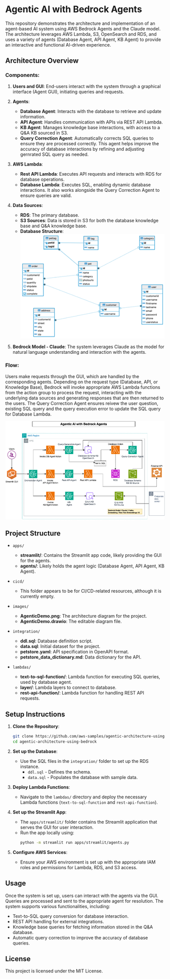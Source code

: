 
# Agentic AI with Bedrock Agents

This repository demonstrates the architecture and implementation of an agent-based AI system using AWS Bedrock Agents and the Claude model. The architecture leverages AWS Lambda, S3, OpenSearch and RDS, and uses a variety of agents (Database Agent, API Agent, KB Agent) to provide an interactive and functional AI-driven experience.

## Architecture Overview

### Components:
1. **Users and GUI**: End-users interact with the system through a graphical interface (Agent GUI), initiating queries and requests.
   
2. **Agents**:
   - **Database Agent**: Interacts with the database to retrieve and update information.
   - **API Agent**: Handles communication with APIs via REST API Lambda.
   - **KB Agent**: Manages knowledge base interactions, with access to a Q&A KB sourced in S3.
   - **Query Correction Agent**: Automatically corrects SQL queries to ensure they are processed correctly. This agent helps improve the accuracy of database interactions by refining and adjusting gernrated SQL query as needed.

3. **AWS Lambda**:
   - **Rest API Lambda**: Executes API requests and interacts with RDS for database operations.
   - **Database Lambda**: Executes SQL, enabling dynamic database interactions. It also works alongside the Query Correction Agent to ensure queries are valid.

4. **Data Sources**:
   - **RDS**: The primary database.
   - **S3 Sources**: Data is stored in S3 for both the database knowledge base and Q&A knowledge base.
   - **Database Structure**: ![Database Structure](images/petstore-er.png)

5. **Bedrock Model - Claude**: The system leverages Claude as the model for natural language understanding and interaction with the agents.

### Flow:
Users make requests through the GUI, which are handled by the corresponding agents. Depending on the request type (Database, API, or Knowledge Base), Bedrock will invoke appropriate AWS Lambda functions from the action group to process the request, interacting with the underlying data sources and generating responses that are then returned to the users. The Query Correction Agent ensures reivew the user question, existing SQL query and the query execution error to update the SQL query for Database Lambda.

![Agentic AI Architecture](images/AgenticDemo.png)

## Project Structure

- `apps/`
  - **streamlit/**: Contains the Streamlit app code, likely providing the GUI for the agents.
  - **agents/**: Likely holds the agent logic (Database Agent, API Agent, KB Agent).
  
- `cicd/`
  - This folder appears to be for CI/CD-related resources, although it is currently empty.
  
- `images/`
  - **AgenticDemo.png**: The architecture diagram for the project.
  - **AgenticDemo.drawio**: The editable diagram file.

- `integration/`
  - **ddl.sql**: Database definition script.
  - **data.sql**: Initial dataset for the project.
  - **petstore.yaml**: API specification in OpenAPI format.
  - **petstore_data_dictionary.md**: Data dictionary for the API.

- `lambdas/`
  - **text-to-sql-function/**: Lambda function for executing SQL queries, used by database agent.
  - **layer/**: Lambda layers to connect to database.
  - **rest-api-function/**: Lambda function for handling REST API requests.

## Setup Instructions

1. **Clone the Repository**:
   ```bash
   git clone https://github.com/aws-samples/agentic-architecture-using-bedrock.git
   cd agentic-architecture-using-bedrock
   ```

2. **Set up the Database**:
   - Use the SQL files in the `integration/` folder to set up the RDS instance.
     - `ddl.sql` - Defines the schema.
     - `data.sql` - Populates the database with sample data.

3. **Deploy Lambda Functions**:
   - Navigate to the `lambdas/` directory and deploy the necessary Lambda functions (`text-to-sql-function` and `rest-api-function`).

4. **Set up the Streamlit App**:
   - The `apps/streamlit/` folder contains the Streamlit application that serves the GUI for user interaction.
   - Run the app locally using:
     ```bash
     python -m streamlit run apps/streamlit/agents.py
     ```

5. **Configure AWS Services**:
   - Ensure your AWS environment is set up with the appropriate IAM roles and permissions for Lambda, RDS, and S3 access.

## Usage

Once the system is set up, users can interact with the agents via the GUI. Queries are processed and sent to the appropriate agent for resolution. The system supports various functionalities, including:
- Text-to-SQL query conversion for database interaction.
- REST API handling for external integrations.
- Knowledge base queries for fetching information stored in the Q&A database.
- Automatic query correction to improve the accuracy of database queries.

## License

This project is licensed under the MIT License.
